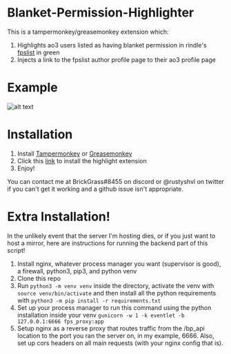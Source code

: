 # Blanket-Permission-Highlighter

This is a tampermonkey/greasemonkey extension which:
1. Highlights ao3 users listed as having blanket permission in rindle's [fpslist](https://www.fpslist.org/) in green
2. Injects a link to the fpslist author profile page to their ao3 profile page

# Example

![alt text](https://brickgrass.uk/static/uploads/images/fps_ext_example.png "Example of extension working on ao3")

# Installation

1. Install [Tampermonkey](https://www.tampermonkey.net/) or [Greasemonkey](https://www.greasespot.net/)
2. Click this [link](https://raw.githubusercontent.com/BrickGrass/Blanket-Permission-Highlighter/master/highlight.pub.user.js) to install the highlight extension
3. Enjoy!

You can contact me at BrickGrass#8455 on discord or @rustyshvl on twitter if you can't get it working and a github issue isn't appropriate.

# Extra Installation!

In the unlikely event that the server I'm hosting dies, or if you just want to host a mirror, here are instructions for running the backend part of this script!

1. Install nginx, whatever process manager you want (supervisor is good), a firewall, python3, pip3, and python venv
2. Clone this repo
3. Run `python3 -m venv venv` inside the directory, activate the venv with `source venv/bin/activate` and then install all the python requirements with `python3 -m pip install -r requirements.txt`
4. Set up your process manager to run this command using the python installation inside your venv `gunicorn -w 1 -k eventlet -b 127.0.0.1:6666 fps_proxy:app`
5. Setup nginx as a reverse proxy that routes traffic from the /bp_api location to the port you ran the server on, in my example, 6666. Also, set up cors headers on all main requests (with your nginx config that is).
